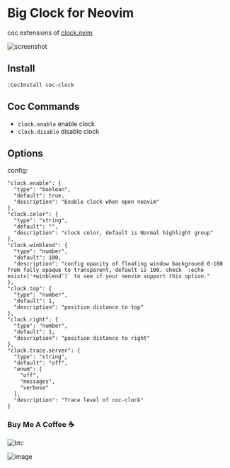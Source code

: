 # Big Clock for Neovim

coc extensions of [clock.nvim](https://github.com/iamcco/clock.nvim)

![screenshot](https://user-images.githubusercontent.com/5492542/53694533-3d813e80-3deb-11e9-98a7-1fd9f58b0ba4.png)

## Install

``` vim
:CocInstall coc-clock
```

## Coc Commands

- `clock.enable`  enable clock
- `clock.disable` disable clock

## Options

config:

``` jsonc
"clock.enable": {
  "type": "boolean",
  "default": true,
  "description": "Enable clock when open neovim"
},
"clock.color": {
  "type": "string",
  "default": "",
  "description": "clock color, default is Normal highlight group"
},
"clock.winblend": {
  "type": "number",
  "default": 100,
  "description": "config opacity of floating window background 0-100 from fully opaque to transparent, default is 100. check `:echo exists('+winblend')` to see if your neovim support this option."
},
"clock.top": {
  "type": "number",
  "default": 1,
  "description": "position distance to top"
},
"clock.right": {
  "type": "number",
  "default": 1,
  "description": "position distance to right"
},
"clock.trace.server": {
  "type": "string",
  "default": "off",
  "enum": [
    "off",
    "messages",
    "verbose"
  ],
  "description": "Trace level of coc-clock"
}
```

### Buy Me A Coffee ☕️

![btc](https://img.shields.io/keybase/btc/iamcco.svg?style=popout-square)

![image](https://user-images.githubusercontent.com/5492542/42771079-962216b0-8958-11e8-81c0-520363ce1059.png)
